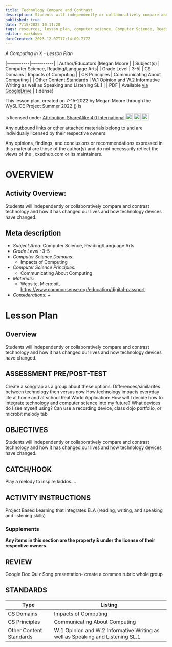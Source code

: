 ```yaml
---
title: Technology Compare and Contrast
description: Students will independently or collaboratively compare and contrast technology and how it has changed our lives and how technology devices have changed.
published: true
date: 7/15/2022 10:11:20
tags: resources, lesson plan, computer science, Computer Science, Reading/Language Arts 
editor: markdown
dateCreated: 2023-12-07T17:14:09.717Z
---
```

*A Computing in X - Lesson Plan*

|-----------|-----------|
| Author/Educators |Megan Moore |
| Subject(s) | Computer Science, Reading/Language Arts|
| Grade Level | 3-5|
| CS Domains | Impacts of Computing |
| CS Principles | Communicating About Computing |
| Other Content Standards | W.1 Opinion and W.2 Informative Writing as well as Speaking and Listening SL.1 | 
| PDF | Available [via GoogleDrive]() |
{.dense}






This lesson plan, created on 7-15-2022 by Megan Moore through the  WySLICE Project Summer 2022 () is  <p xmlns:cc="http://creativecommons.org/ns#" >  is licensed under <a href="http://creativecommons.org/licenses/by-sa/4.0/?ref=chooser-v1" target="_blank" rel="license noopener noreferrer" style="display:inline-block;">Attribution-ShareAlike 4.0 International<img style="height:22px!important;margin-left:3px;vertical-align:text-bottom;" src="https://mirrors.creativecommons.org/presskit/icons/cc.svg?ref=chooser-v1"><img style="height:22px!important;margin-left:3px;vertical-align:text-bottom;" src="https://mirrors.creativecommons.org/presskit/icons/by.svg?ref=chooser-v1"><img style="height:22px!important;margin-left:3px;vertical-align:text-bottom;" src="https://mirrors.creativecommons.org/presskit/icons/sa.svg?ref=chooser-v1"></a></p>


Any outbound links or other attached materials belong to and are individually licensed by their respective owners. 


Any opinions, findings, and conclusions or recommendations expressed in this material are those of the author(s) and do not necessarily reflect the views of the , cxedhub.com or its maintainers.


# OVERVIEW
## Activity Overview:  
Students will independently or collaboratively compare and contrast technology and how it has changed our lives and how technology devices have changed.
## Meta description
+ *Subject Area:* Computer Science, Reading/Language Arts 
+ *Grade Level :* 3-5 
+ *Computer Science Domains:*
   + Impacts of Computing
+ *Computer Science Principles:*
   + Communicating About Computing
+ *Materials:* 
   + Website, Micro:bit, https://www.commonsense.org/education/digital-passport
+ *Considerations:*
   + 


# Lesson Plan
## Overview
Students will independently or collaboratively compare and contrast technology and how it has changed our lives and how technology devices have changed.
## ASSESSMENT PRE/POST-TEST
Create a song/rap as a group about these options: 
Differences/similarites between technology then versus now
How technology impacts everyday life at home and at school 
Real World Application: How will I decide how to integrate technology and computer science into my future? What devices do I see myself using? 
Can use a recording device, class dojo portfolio, or microbit melody tab
## OBJECTIVES
Students will independently or collaboratively compare and contrast technology and how it has changed our lives and how technology devices have changed.


## CATCH/HOOK
Play a melody to inspire kiddos....


## ACTIVITY INSTRUCTIONS
Project Based Learning that integrates ELA (reading, writing, and speaking and listening skills)


### Supplements
**Any items in this section are the property & under the license of their respective owners.**






## REVIEW
Google Doc Quiz 
Song presentation- create a common rubric whole group
## STANDARDS        
| Type | Listing | 
|-----------|-----------|
| CS Domains  | Impacts of Computing|
| CS Principles   | Communicating About Computing|
| Other Content Standards | W.1 Opinion and W.2 Informative Writing as well as Speaking and Listening SL.1  |